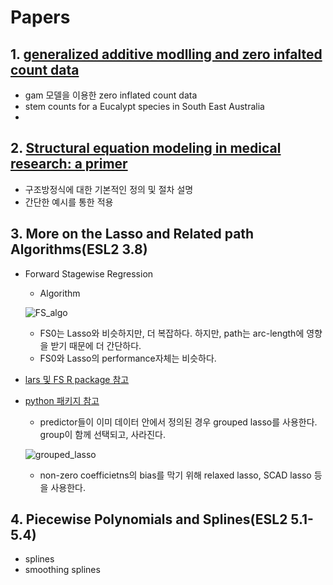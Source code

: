 Papers
=======

## 1. [generalized additive modlling and zero infalted count data](https://www.sciencedirect.com/science/article/pii/S0304380002001941)

* gam 모델을 이용한 zero inflated count data
* stem counts for a Eucalypt species in South East Australia
* 

## 2. [Structural equation modeling in medical research: a primer](https://bmcresnotes.biomedcentral.com/articles/10.1186/1756-0500-3-267)
* 구조방정식에 대한 기본적인 정의 및 절차 설명
* 간단한 예시를 통한 적용

## 3. More on the Lasso and Related path Algorithms(ESL2 3.8)
* Forward Stagewise Regression
  - Algorithm
  
  ![](https://github.com/miniii222/papers-summary/blob/master/More_on_the_Lasso/FS_algorithm.JPG "FS_algo")
  - FS0는 Lasso와 비슷하지만, 더 복잡하다. 하지만, path는 arc-length에 영향을 받기 때문에 더 간단하다.
  - FS0와 Lasso의 performance자체는 비슷하다.
* [lars 및 FS R package 참고](https://cran.r-project.org/web/packages/lars/lars.pdf)
* [python 패키지 참고](https://github.com/bbalasub1/glmnet_python/blob/master/test/glmnet_examples.ipynb)
  - predictor들이 이미 데이터 안에서 정의된 경우 grouped lasso를 사용한다. group이 함께 선택되고, 사라진다.
  
  ![](https://github.com/miniii222/papers-summary/blob/master/More_on_the_Lasso/grouped_lasso.JPG "grouped_lasso")
  - non-zero coefficietns의 bias를 막기 위해 relaxed lasso, SCAD lasso 등을 사용한다.
  
 ## 4. Piecewise Polynomials and Splines(ESL2 5.1-5.4)
 * splines
 * smoothing splines
